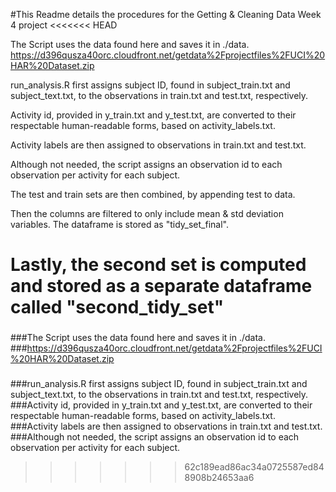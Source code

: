 #This Readme details the procedures for the Getting & Cleaning Data Week 4 project
<<<<<<< HEAD

The Script uses the data found here and saves it in ./data.
https://d396qusza40orc.cloudfront.net/getdata%2Fprojectfiles%2FUCI%20HAR%20Dataset.zip

run_analysis.R first assigns subject ID, found in subject_train.txt and subject_text.txt, to the observations in train.txt and test.txt, respectively. 

Activity id, provided in y_train.txt and y_test.txt, are converted to their respectable human-readable forms, based on activity_labels.txt.

Activity labels are then assigned to observations in train.txt and test.txt.

Although not needed, the script assigns an observation id to each observation per activity for each subject.

The test and train sets are then combined, by appending test to data.

Then the columns are filtered to only include mean & std deviation variables. The dataframe is stored as "tidy_set_final".

Lastly, the second set is computed and stored as a separate dataframe called "second_tidy_set"
=======
###
###The Script uses the data found here and saves it in ./data.
###https://d396qusza40orc.cloudfront.net/getdata%2Fprojectfiles%2FUCI%20HAR%20Dataset.zip
###
###run_analysis.R first assigns subject ID, found in subject_train.txt and subject_text.txt, to the observations in train.txt and test.txt, respectively. 
###Activity id, provided in y_train.txt and y_test.txt, are converted to their respectable human-readable forms, based on activity_labels.txt.
###Activity labels are then assigned to observations in train.txt and test.txt.
###Although not needed, the script assigns an observation id to each observation per activity for each subject.

>>>>>>> 62c189ead86ac34a0725587ed848908b24653aa6
